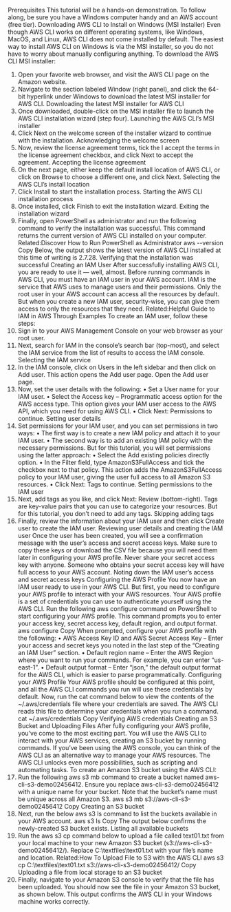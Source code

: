 
Prerequisites
This tutorial will be a hands-on demonstration. To follow along, be sure you have a Windows computer handy and an AWS account (free tier).
Downloading AWS CLI to Install on Windows (MSI Installer)
Even though AWS CLI works on different operating systems, like Windows, MacOS, and Linux, AWS CLI does not come installed by default. The easiest way to install AWS CLI on Windows is via the MSI installer, so you do not have to worry about manually configuring anything.
To download the AWS CLI MSI installer:
1. Open your favorite web browser, and visit the AWS CLI page on the Amazon website.
2. Navigate to the section labeled Window (right panel), and click the 64-bit hyperlink under Windows to download the latest MSI installer for AWS CLI.
 Downloading the latest MSI installer for AWS CLI
3. Once downloaded, double-click on the MSI installer file to launch the AWS CLI installation wizard (step four).
 Launching the AWS CLI’s MSI installer
4. Click Next on the welcome screen of the installer wizard to continue with the installation.
 Acknowledging the welcome screen
5. Now, review the license agreement terms, tick the I accept the terms in the license agreement checkbox, and click Next to accept the agreement.
 Accepting the license agreement
6. On the next page, either keep the default install location of AWS CLI, or click on Browse to choose a different one, and click Next.
 Selecting the AWS CLI’s install location
7. Click Install to start the installation process.
 Starting the AWS CLI installation process
8. Once installed, click Finish to exit the installation wizard.
 Exiting the installation wizard
9. Finally, open PowerShell as administrator and run the following command to verify the installation was successful.
This command returns the current version of AWS CLI installed on your computer.
Related:Discover How to Run PowerShell as Administrator
aws --version
Copy
Below, the output shows the latest version of AWS CLI installed at this time of writing is 2.7.28.
 Verifying that the installation was successful
Creating an IAM User
After successfully installing AWS CLI, you are ready to use it — well, almost. Before running commands in AWS CLI, you must have an IAM user in your AWS account. IAM is the service that AWS uses to manage users and their permissions.
Only the root user in your AWS account can access all the resources by default. But when you create a new IAM user, security-wise, you can give them access to only the resources that they need.
Related:Helpful Guide to IAM in AWS Through Examples
To create an IAM user, follow these steps:
1. Sign in to your AWS Management Console on your web browser as your root user.
2. Next, search for IAM in the console’s search bar (top-most), and select the IAM service from the list of results to access the IAM console.
 Selecting the IAM service
3. In the IAM console, click on Users in the left sidebar and then click on Add user. This action opens the Add user page.
 Open the Add user page.
4. Now, set the user details with the following:
•	Set a User name for your IAM user.
•	Select the Access key – Programmatic access option for the AWS access type. This option gives your IAM user access to the AWS API, which you need for using AWS CLI.
•	Click Next: Permissions to continue.
 Setting user details
5. Set permissions for your IAM user, and you can set permissions in two ways:
•	The first way is to create a new IAM policy and attach it to your IAM user.
•	The second way is to add an existing IAM policy with the necessary permissions.
But for this tutorial, you will set permissions using the latter approach:
•	Select the Add existing policies directly option.
•	In the Filter field, type AmazonS3FullAccess and tick the checkbox next to that policy. This action adds the AmazonS3FullAccess policy to your IAM user, giving the user full access to all Amazon S3 resources.
•	Click Next: Tags to continue.
 Setting permissions to the IAM user
6. Next, add tags as you like, and click Next: Review (bottom-right). Tags are key-value pairs that you can use to categorize your resources.
But for this tutorial, you don’t need to add any tags.
 Skipping adding tags
7. Finally, review the information about your IAM user and then click Create user to create the IAM user.
 Reviewing user details and creating the IAM user
Once the user has been created, you will see a confirmation message with the user’s access and secret access keys. Make sure to copy these keys or download the CSV file because you will need them later in configuring your AWS profile.
Never share your secret access key with anyone. Someone who obtains your secret access key will have full access to your AWS account.
 Noting down the IAM user’s access and secret access keys
Configuring the AWS Profile
You now have an IAM user ready to use in your AWS CLI. But first, you need to configure your AWS profile to interact with your AWS resources. Your AWS profile is a set of credentials you can use to authenticate yourself using the AWS CLI.
Run the following aws configure command on PowerShell to start configuring your AWS profile. This command prompts you to enter your access key, secret access key, default region, and output format.
aws configure
Copy
When prompted, configure your AWS profile with the following:
•	AWS Access Key ID and AWS Secret Access Key – Enter your access and secret keys you noted in the last step of the “Creating an IAM User” section.
•	Default region name – Enter the AWS Region where you want to run your commands. For example, you can enter “us-east-1”.
•	Default output format – Enter “json,” the default output format for the AWS CLI, which is easier to parse programmatically.
 Configuring your AWS Profile
Your AWS profile should be configured at this point, and all the AWS CLI commands you run will use these credentials by default.
Now, run the cat command below to view the contents of the ~/.aws/credentials file where your credentials are saved. The AWS CLI reads this file to determine your credentials when you run a command.
cat ~/.aws/credentials
Copy
 Verifying AWS credentials
Creating an S3 Bucket and Uploading Files
After fully configuring your AWS profile, you’ve come to the most exciting part. You will use the AWS CLI to interact with your AWS services, creating an S3 bucket by running commands.
If you’ve been using the AWS console, you can think of the AWS CLI as an alternative way to manage your AWS resources. The AWS CLI unlocks even more possibilities, such as scripting and automating tasks.
To create an Amazon S3 bucket using the AWS CLI:
1. Run the following aws s3 mb command to create a bucket named aws-cli-s3-demo02456412. Ensure you replace aws-cli-s3-demo02456412 with a unique name for your bucket.
Note that the bucket’s name must be unique across all Amazon S3.
aws s3 mb s3://aws-cli-s3-demo02456412
Copy
 Creating an S3 bucket
2. Next, run the below aws s3 ls command to list the buckets available in your AWS account.
aws s3 ls
Copy
The output below confirms the newly-created S3 bucket exists.
 Listing all available buckets
3. Run the aws s3 cp command below to upload a file called text01.txt from your local machine to your new Amazon S3 bucket (s3://aws-cli-s3-demo02456412/).
Replace C:\textfiles\text01.txt with your file’s name and location.
Related:How To Upload File to S3 with the AWS CLI
aws s3 cp C:\textfiles\text01.txt s3://aws-cli-s3-demo02456412/
Copy
 Uploading a file from local storage to an S3 bucket
4. Finally, navigate to your Amazon S3 console to verify that the file has been uploaded.
You should now see the file in your Amazon S3 bucket, as shown below. This output confirms the AWS CLI in your Windows machine works correctly.
 

